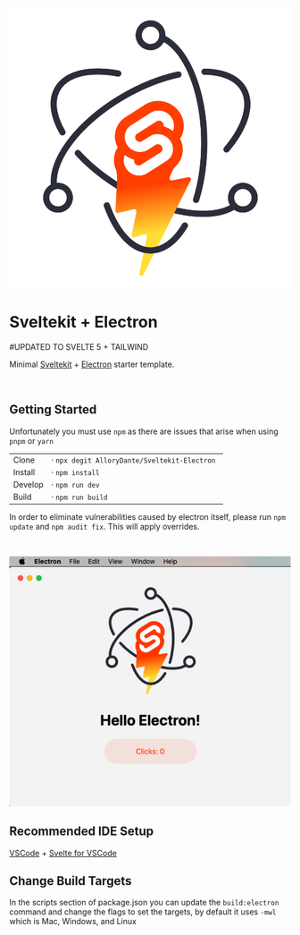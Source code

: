 <p align="center">
  <img src="static/sveltekit-electron.svg" />
</p>

# Sveltekit + Electron

#UPDATED TO SVELTE 5 + TAILWIND

Minimal [Sveltekit](https://github.com/sveltejs/kit#readme) + [Electron](https://www.electronjs.org/) starter template.

<br />

## Getting Started

Unfortunately you must use `npm` as there are issues that arise when using `pnpm` or `yarn`

|         |                                               |
| ------- | --------------------------------------------- |
| Clone   | · `npx degit AlloryDante/Sveltekit-Electron ` |
| Install | · `npm install`                               |
| Develop | · `npm run dev`                               |
| Build   | · `npm run build`                             |

In order to eliminate vulnerabilities caused by electron itself, please run `npm update` and `npm audit fix`. This will apply overrides.

<br />

<p align="center">
  <img src="screenshot.png" />
</p>

## Recommended IDE Setup

[VSCode](https://code.visualstudio.com/) + [Svelte for VSCode](https://marketplace.visualstudio.com/items?itemName=svelte.svelte-vscode)

## Change Build Targets

In the scripts section of package.json you can update the `build:electron` command and change the flags to set the targets, by default it uses `-mwl` which is Mac, Windows, and Linux
